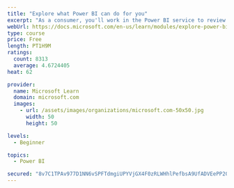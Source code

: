 ```yaml
---
title: "Explore what Power BI can do for you"
excerpt: "As a consumer, you'll work in the Power BI service to review and interact with content that has been shared with you. This module provides the foundational information that you need to work effectively in the Power BI service."
webUrl: https://docs.microsoft.com/en-us/learn/modules/explore-power-bi-service/
type: course
price: Free
length: PT1H9M
ratings:
  count: 8313
  average: 4.6724405
heat: 62

provider:
  name: Microsoft Learn
  domain: microsoft.com
  images:
    - url: /assets/images/organizations/microsoft.com-50x50.jpg
      width: 50
      height: 50

levels:
  - Beginner

topics:
  - Power BI

secured: "8v7C1TPAv977D1NN6vSPFTdmgiUPYVjGX4F0zRLWHhlPefbsA9UfADVEePP20JHRtcKtZf+g+yTNdWpMyCucRXXvbE8BD7iILd5whli85CykVIgEZwF5Ft9ZuN+4gzC2FXhSH4ZUJhb22ZDzwP3cdPVAcrmFxFYQSKqWI3ua4zyTIwFtm1tRkJ2GPBHjWp4+VYZ1KKYdE9xONc18LVld8gm3A+WXmAfhCx9AK4aPtZYLsTOBsFY5h05cAP6Poekdi8oW73Ve3Wjocp/hLIjo9ZdnXb0dWi8bTu28Bofu7R7jU1m6PApVXoIucQz/8EE9HjGds9tzieqw+u5dhsqD8t1YjJajISTw3PFruKKSeEZl9x53XBhjar1l74stkXT6LWrRBJoh/praBt/SrENaHtDnwLotMSko1MFpXuecFNw=;M7IOemG6iQY6l7VWDGU20Q=="
---
```


